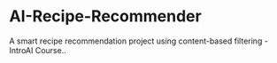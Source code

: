 # AI-Recipe-Recommender
A smart recipe recommendation project using content-based filtering - IntroAI Course..
